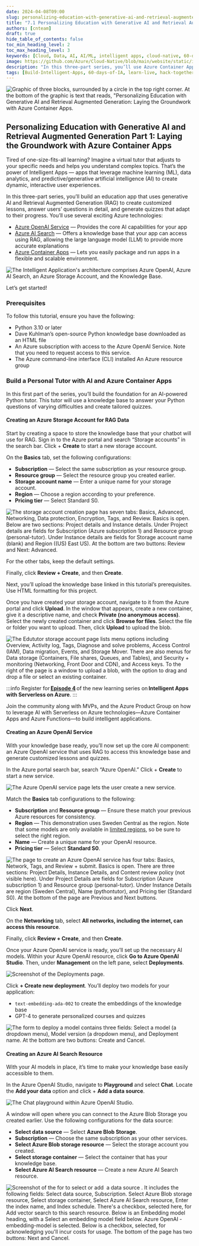 ```yaml
---
date: 2024-04-08T09:00
slug: personalizing-education-with-generative-ai-and-retrieval-augmented-generation-1
title: "7.1 Personalizing Education with Generative AI and Retrieval Augmented Generation Part 1"
authors: [cnteam]
draft: true
hide_table_of_contents: false
toc_min_heading_level: 2
toc_max_heading_level: 3
keywords: [Cloud, Data, AI, AI/ML, intelligent apps, cloud-native, 60-days, enterprise apps, digital experiences, app modernization, serverless, ai apps]
image: https://github.com/Azure/Cloud-Native/blob/main/website/static/img/ogImage.png
description: "In this three-part series, you’ll use Azure Container Apps, Azure OpenAI Service, and Retrieval Augmented Generation to create a personal tutor chatbot that dynamically adjusts educational materials and quizzes based on user interactions. This article shows how to set up the core Azure AI services required to build your Intelligent App." 
tags: [Build-Intelligent-Apps, 60-days-of-IA, learn-live, hack-together, community-buzz, ask-the-expert, azure-kubernetes-service, azure-functions, azure-openai, azure-container-apps, azure-cosmos-db, github-copilot, github-codespaces, github-actions]
---
```


<head> 
  <meta property="og:url" content="https://azure.github.io/cloud-native/60daysofia/personalizing-education-with-generative-ai-and-retrieval-augmented-generation-1"/>
  <meta property="og:type" content="website"/> 
  <meta property="og:title" content="Build Intelligent Apps | AI Apps on Azure"/> 
  <meta property="og:description" content="In this three-part series, you’ll use Azure Container Apps, Azure OpenAI Service, and Retrieval Augmented Generation to create a personal tutor chatbot that dynamically adjusts educational materials and quizzes based on user interactions. This article shows how to set up the core Azure AI services required to build your Intelligent App."/> 
  <meta property="og:image" content="https://github.com/Azure/Cloud-Native/blob/main/website/static/img/ogImage.png"/> 
  <meta name="twitter:url" content="https://azure.github.io/Cloud-Native/60daysofIA/personalizing-education-with-generative-ai-and-retrieval-augmented-generation-1" /> 
  <meta name="twitter:title" content="Build Intelligent Apps | AI Apps on Azure" />
 <meta name="twitter:description" content="In this three-part series, you’ll use Azure Container Apps, Azure OpenAI Service, and Retrieval Augmented Generation to create a personal tutor chatbot that dynamically adjusts educational materials and quizzes based on user interactions. This article shows how to set up the core Azure AI services required to build your Intelligent App." />
  <meta name="twitter:image" content="https://azure.github.io/Cloud-Native/img/ogImage.png" /> 
  <meta name="twitter:card" content="summary_large_image" /> 
  <meta name="twitter:creator" content="@devanshidiaries" /> 
  <link rel="canonical" href="https://azure.github.io/Cloud-Native/60daysofIA/personalizing-education-with-generative-ai-and-retrieval-augmented-generation-1" /> 
</head> 

<!-- End METADATA -->

![Graphic of three blocks, surrounded by a circle in the top right corner. At the bottom of the graphic is text that reads, "Personalizing Education with Generative AI and Retrieval Augmented Generation: Laying the Groundwork with Azure Container Apps.](../../static/img/60-days-of-ia/blogs/2024-04-08/7-1-1.jpeg)

## Personalizing Education with Generative AI and Retrieval Augmented Generation Part 1: Laying the Groundwork with Azure Container Apps

Tired of one-size-fits-all learning? Imagine a virtual tutor that adjusts to your specific needs and helps you understand complex topics. That’s the power of Intelligent Apps — apps that leverage machine learning (ML), data analytics, and predictive/generative artificial intelligence (AI) to create dynamic, interactive user experiences.

In this three-part series, you’ll build an education app that uses generative AI and Retrieval Augmented Generation (RAG) to create customized lessons, answer users’ questions in detail, and generate quizzes that adapt to their progress. You’ll use several exciting Azure technologies:

* [Azure OpenAI Service](https://azure.microsoft.com/products/ai-services/openai-service?ocid=buildia24_60days_blogs) — Provides the core AI capabilities for your app
* [Azure AI Search](https://azure.microsoft.com/products/ai-services/ai-search?ocid=buildia24_60days_blogs) — Offers a knowledge base that your app can access using RAG, allowing the large language model (LLM) to provide more accurate explanations
* [Azure Container Apps](https://azure.microsoft.com/products/container-apps?ocid=buildia24_60days_blogs) — Lets you easily package and run apps in a flexible and scalable environment.

![The Intelligent Application's architecture comprises Azure OpenAI, Azure AI Search, an Azure Storage Account, and the Knowledge Base.](../../static/img/60-days-of-ia/blogs/2024-04-08/7-1-2.png)

Let’s get started!

### Prerequisites

To follow this tutorial, ensure you have the following:

* Python 3.10 or later
* Dave Kuhlman’s open-source Python knowledge base downloaded as an HTML file
* An Azure subscription with access to the Azure OpenAI Service. Note that you need to request access to this service.
* The Azure command-line interface (CLI) installed
An Azure resource group

### Build a Personal Tutor with AI and Azure Container Apps

In this first part of the series, you’ll build the foundation for an AI-powered Python tutor. This tutor will use a knowledge base to answer your Python questions of varying difficulties and create tailored quizzes.

#### Creating an Azure Storage Account for RAG Data

Start by creating a space to store the knowledge base that your chatbot will use for RAG. Sign in to the Azure portal and search “Storage accounts” in the search bar. Click + **Create** to start a new storage account.

On the **Basics** tab, set the following configurations:

* **Subscription** — Select the same subscription as your resource group.
* **Resource group** — Select the resource group you created earlier.
* **Storage account name** — Enter a unique name for your storage account.
* **Region** — Choose a region according to your preference.
* **Pricing tier** — Select Standard S0.

![The storage account creation page has seven tabs: Basics, Advanced, Networking, Data protection, Encryption, Tags, and Review. Basics is open. Below are two sections: Project details and Instance details. Under Project details are fields for Subscription (Azure subscription 1) and Resource group (personal-tutor). Under Instance details are fields for Storage account name (blank) and Region ((US) East US). At the bottom are two buttons: Review and Next: Advanced.](../../static/img/60-days-of-ia/blogs/2024-04-08/7-1-3.png)

For the other tabs, keep the default settings.

Finally, click **Review + Create**, and then **Create**.

Next, you’ll upload the knowledge base linked in this tutorial’s prerequisites. Use HTML formatting for this project.

Once you have created your storage account, navigate to it from the Azure portal and click **Upload**. In the window that appears, create a new container, give it a descriptive name, and check **Private (no anonymous access)**. Select the newly created container and click **Browse for files**. Select the file or folder you want to upload. Then, click **Upload** to upload the blob.

![The Edututor storage account page lists menu options including Overview, Activity log, Tags, Diagnose and solve problems, Access Control (IAM), Data migration, Events, and Storage Mover. There are also menus for Data storage (Containers, File shares, Queues, and Tables), and Security + monitoring (Networking, Front Door and CDN), and Access keys. To the right of the page is a window to upload a blob, with the option to drag and drop a file or select an existing container.](../../static/img/60-days-of-ia/blogs/2024-04-08/7-1-4.jpeg)

:::info
Register for **[Episode 4](https://aka.ms/serverless-learn-live/ep4?ocid=buildia24_60days_blogs)** of the new learning series on **Intelligent Apps with Serverless on Azure**.
:::

Join the community along with MVPs, and the Azure Product Group on how to leverage AI with Serverless on Azure technologies—Azure Container Apps and Azure Functions—to build intelligent applications.

#### Creating an Azure OpenAI Service

With your knowledge base ready, you’ll now set up the core AI component: an Azure OpenAI service that uses RAG to access this knowledge base and generate customized lessons and quizzes.

In the Azure portal search bar, search “Azure OpenAI.” Click + **Create** to start a new service.

![The Azure OpenAI service page lets the user create a new service.](../../static/img/60-days-of-ia/blogs/2024-04-08/7-1-5.png)

Match the **Basics** tab configurations to the following:

* **Subscription** and **Resource group** — Ensure these match your previous Azure resources for consistency.
* **Region** — This demonstration uses Sweden Central as the region. Note that some models are only available in [limited regions](https://learn.microsoft.com/en-us/azure/ai-services/openai/concepts/models#gpt-4-and-gpt-4-turbo-preview), so be sure to select the right region.
* **Name** — Create a unique name for your OpenAI resource.
* **Pricing tier** — Select **Standard S0**.

![The page to create an Azure OpenAI service has four tabs: Basics, Network, Tags, and Review + submit. Basics is open. There are three sections: Project Details, Instance Details, and Content review policy (not visible here). Under Project Details are fields for Subscription (Azure subscription 1) and Resource group (personal-tutor). Under Instance Details are region (Sweden Central), Name (pythontutor), and Pricing tier (Standard S0). At the bottom of the page are Previous and Next buttons.](../../static/img/60-days-of-ia/blogs/2024-04-08/7-1-6.png)

Click **Next**.

On the **Networking** tab, select **All networks, including the internet, can access this resource**. 

Finally, click **Review + Create**, and then **Create**. 

Once your Azure OpenAI service is ready, you’ll set up the necessary AI models. Within your Azure OpenAI resource, click **Go to Azure OpenAI Studio**. Then, under **Management** on the left pane, select **Deployments**.

![Screenshot of the Deployments page.](../../static/img/60-days-of-ia/blogs/2024-04-08/7-1-7.png)

Click **+ Create new deployment**. You’ll deploy two models for your application:

* `text-embedding-ada-002` to create the embeddings of the knowledge base
* GPT-4 to generate personalized courses and quizzes

![The form to deploy a model contains three fields: Select a model (a dropdown menu), Model version (a dropdown menu), and Deployment name. At the bottom are two buttons: Create and Cancel.](../../static/img/60-days-of-ia/blogs/2024-04-08/7-1-8.png)

#### Creating an Azure AI Search Resource

With your AI models in place, it’s time to make your knowledge base easily accessible to them.

In the Azure OpenAI Studio, navigate to **Playground** and select **Chat**. Locate the **Add your data** option and click + **Add a data source**.

![The Chat playground within Azure OpenAI Studio.](../../static/img/60-days-of-ia/blogs/2024-04-08/7-1-9.png)

A window will open where you can connect to the Azure Blob Storage you created earlier. Use the following configurations for the data source:

* **Select data source** — Select **Azure Blob Storage**.
* **Subscription** — Choose the same subscription as your other services.
* **Select Azure Blob storage resource** — Select the storage account you created.
* **Select storage container** — Select the container that has your knowledge base.
* **Select Azure AI Search resource** — Create a new Azure AI Search resource.

![Screenshot of the for to select or add  a data source . It includes the following fields: Select data source, Subscription. Select Azure Blob storage resource, Select storage container, Select Azure AI Search resource, Enter the index name, and Index schedule. There's a checkbox, selected here, for Add vector search to this search resource. Below is an Embedding model heading, with a Select an embedding model field below. Azure OpenAI - embedding-model is selected. Below is a checkbox, selected, for acknowledging you'll incur costs for usage. The bottom of the page has two buttons: Next and Cancel.](../../static/img/60-days-of-ia/blogs/2024-04-08/7-1-10.png)

